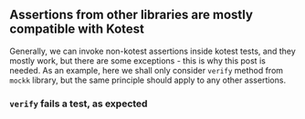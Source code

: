 ## Assertions from other libraries are mostly compatible with Kotest

Generally, we can invoke non-kotest assertions inside kotest tests, and they mostly work, but there are some exceptions - this is why this post is needed. 
As an example, here we shall only consider `verify` method from `mockk` library, but the same principle should apply to any other assertions.

### `verify` fails a test, as expected
